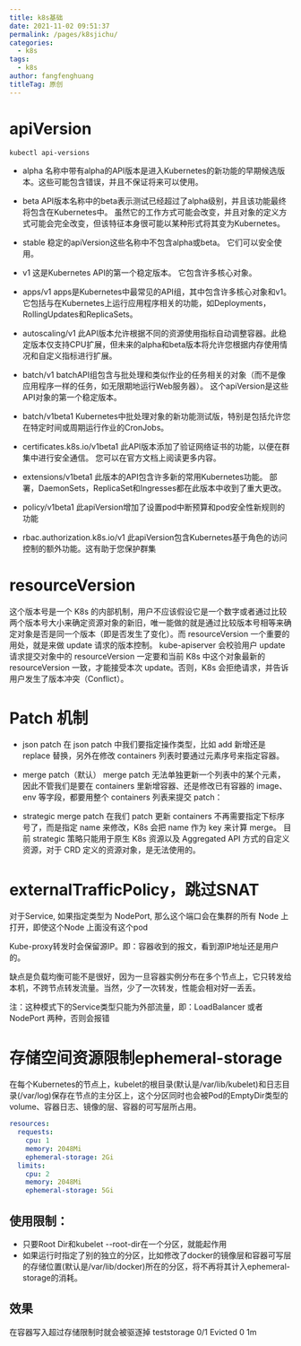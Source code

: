 ```yaml
---
title: k8s基础
date: 2021-11-02 09:51:37
permalink: /pages/k8sjichu/
categories: 
  - k8s
tags: 
  - k8s
author: fangfenghuang
titleTag: 原创
---
```


# apiVersion
```
kubectl api-versions
```

- alpha
名称中带有alpha的API版本是进入Kubernetes的新功能的早期候选版本。这些可能包含错误，并且不保证将来可以使用。

- beta
API版本名称中的beta表示测试已经超过了alpha级别，并且该功能最终将包含在Kubernetes中。 虽然它的工作方式可能会改变，并且对象的定义方式可能会完全改变，但该特征本身很可能以某种形式将其变为Kubernetes。

- stable
稳定的apiVersion这些名称中不包含alpha或beta。 它们可以安全使用。

- v1
这是Kubernetes API的第一个稳定版本。 它包含许多核心对象。

- apps/v1
apps是Kubernetes中最常见的API组，其中包含许多核心对象和v1。 它包括与在Kubernetes上运行应用程序相关的功能，如Deployments，RollingUpdates和ReplicaSets。

- autoscaling/v1
此API版本允许根据不同的资源使用指标自动调整容器。此稳定版本仅支持CPU扩展，但未来的alpha和beta版本将允许您根据内存使用情况和自定义指标进行扩展。

- batch/v1
batchAPI组包含与批处理和类似作业的任务相关的对象（而不是像应用程序一样的任务，如无限期地运行Web服务器）。 这个apiVersion是这些API对象的第一个稳定版本。

- batch/v1beta1
Kubernetes中批处理对象的新功能测试版，特别是包括允许您在特定时间或周期运行作业的CronJobs。

- certificates.k8s.io/v1beta1
此API版本添加了验证网络证书的功能，以便在群集中进行安全通信。 您可以在官方文档上阅读更多内容。

- extensions/v1beta1
此版本的API包含许多新的常用Kubernetes功能。 部署，DaemonSets，ReplicaSet和Ingresses都在此版本中收到了重大更改。

- policy/v1beta1
此apiVersion增加了设置pod中断预算和pod安全性新规则的功能

- rbac.authorization.k8s.io/v1
此apiVersion包含Kubernetes基于角色的访问控制的额外功能。这有助于您保护群集


# resourceVersion
这个版本号是一个 K8s 的内部机制，用户不应该假设它是一个数字或者通过比较两个版本号大小来确定资源对象的新旧，唯一能做的就是通过比较版本号相等来确定对象是否是同一个版本（即是否发生了变化）。而 resourceVersion 一个重要的用处，就是来做 update 请求的版本控制。
kube-apiserver 会校验用户 update 请求提交对象中的 resourceVersion 一定要和当前 K8s 中这个对象最新的 resourceVersion 一致，才能接受本次 update。否则，K8s 会拒绝请求，并告诉用户发生了版本冲突（Conflict）。

# Patch 机制
- json patch
在 json patch 中我们要指定操作类型，比如 add 新增还是 replace 替换，另外在修改 containers 列表时要通过元素序号来指定容器。

- merge patch（默认）
merge patch 无法单独更新一个列表中的某个元素，因此不管我们是要在 containers 里新增容器、还是修改已有容器的 image、env 等字段，都要用整个 containers 列表来提交 patch：

- strategic merge patch
在我们 patch 更新 containers 不再需要指定下标序号了，而是指定 name 来修改，K8s 会把 name 作为 key 来计算 merge。
目前 strategic 策略只能用于原生 K8s 资源以及 Aggregated API 方式的自定义资源，对于 CRD 定义的资源对象，是无法使用的。

# externalTrafficPolicy，跳过SNAT

对于Service, 如果指定类型为 NodePort, 那么这个端口会在集群的所有 Node 上打开，即使这个Node 上面没有这个pod

Kube-proxy转发时会保留源IP。即：容器收到的报文，看到源IP地址还是用户的。

缺点是负载均衡可能不是很好，因为一旦容器实例分布在多个节点上，它只转发给本机，不跨节点转发流量。当然，少了一次转发，性能会相对好一丢丢。

注：这种模式下的Service类型只能为外部流量，即：LoadBalancer 或者 NodePort 两种，否则会报错


# 存储空间资源限制ephemeral-storage

在每个Kubernetes的节点上，kubelet的根目录(默认是/var/lib/kubelet)和日志目录(/var/log)保存在节点的主分区上，这个分区同时也会被Pod的EmptyDir类型的volume、容器日志、镜像的层、容器的可写层所占用。

```yaml
resources:
  requests:
    cpu: 1
    memory: 2048Mi
    ephemeral-storage: 2Gi
  limits:
    cpu: 2
    memory: 2048Mi
    ephemeral-storage: 5Gi
```

## 使用限制：
- 只要Root Dir和kubelet --root-dir在一个分区，就能起作用
- 如果运行时指定了别的独立的分区，比如修改了docker的镜像层和容器可写层的存储位置(默认是/var/lib/docker)所在的分区，将不再将其计入ephemeral-storage的消耗。


## 效果
在容器写入超过存储限制时就会被驱逐掉
teststorage   0/1       Evicted   0         1m

